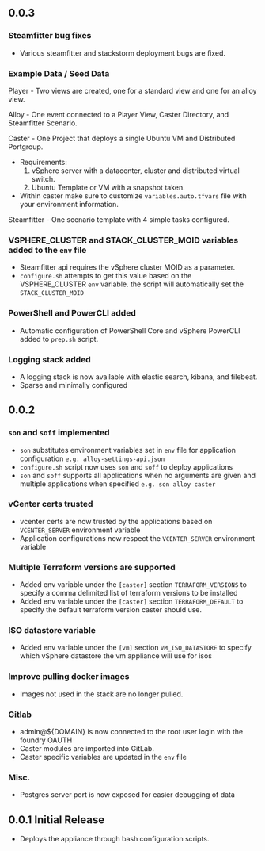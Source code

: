 ## 0.0.3

### Steamfitter bug fixes

- Various steamfitter and stackstorm deployment bugs are fixed.

### Example Data / Seed Data

Player - Two views are created, one for a standard view and one for an alloy view.

Alloy - One event connected to a Player View, Caster Directory, and Steamfitter Scenario.

Caster - One Project that deploys a single Ubuntu VM and Distributed Portgroup.

- Requirements:
  1. vSphere server with a datacenter, cluster and distributed virtual switch.
  2. Ubuntu Template or VM with a snapshot taken.
- Within caster make sure to customize `variables.auto.tfvars` file with your environment information.

Steamfitter - One scenario template with 4 simple tasks configured.

### VSPHERE_CLUSTER and STACK_CLUSTER_MOID variables added to the `env` file

- Steamfitter api requires the vSphere cluster MOID as a parameter.
- `configure.sh` attempts to get this value based on the VSPHERE_CLUSTER `env` variable. the script will automatically set the `STACK_CLUSTER_MOID`

### PowerShell and PowerCLI added

- Automatic configuration of PowerShell Core and vSphere PowerCLI added to `prep.sh` script.

### Logging stack added

- A logging stack is now available with elastic search, kibana, and filebeat.
- Sparse and minimally configured

## 0.0.2

### `son` and `soff` implemented

- `son` substitutes environment variables set in `env` file for application configuration `e.g. alloy-settings-api.json`
- `configure.sh` script now uses `son` and `soff` to deploy applications
- `son` and `soff` supports all applications when no arguments are given and multiple applications when specified `e.g. son alloy caster`

### vCenter certs trusted

- vcenter certs are now trusted by the applications based on `VCENTER_SERVER` environment variable
- Application configurations now respect the `VCENTER_SERVER` environment variable

### Multiple Terraform versions are supported

- Added env variable under the `[caster]` section `TERRAFORM_VERSIONS` to specify a comma delimited list of terraform versions to be installed
- Added env variable under the `[caster]` section `TERRAFORM_DEFAULT` to specify the default terraform version caster should use.

### ISO datastore variable

- Added env variable under the `[vm]` section `VM_ISO_DATASTORE` to specify which vSphere datastore the vm appliance will use for isos

### Improve pulling docker images

- Images not used in the stack are no longer pulled.

### Gitlab

- admin@\${DOMAIN} is now connected to the root user login with the foundry OAUTH
- Caster modules are imported into GitLab.
- Caster specific variables are updated in the `env` file

### Misc.

- Postgres server port is now exposed for easier debugging of data

## 0.0.1 Initial Release

- Deploys the appliance through bash configuration scripts.
